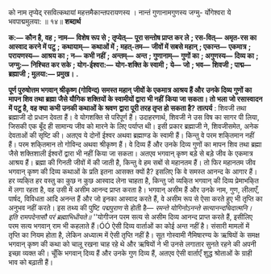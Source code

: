  

को नाम तृप्येद् रसवित्कथायां महत्तमैकान्तपरायणस्य । नान्तं गुणानामगुणस्य जग्मु- र्योगेश्वरा ये भवपाद्ममुलया: ॥ १४॥ **शब्दार्थ** 

**क:—** **कौन है, वह** **; नाम—** **विशेष रूप से** **; तृप्येत्—** **पूरा सन्तोष प्राप्त कर ले** **; रस-वित्—** **अमृत-रस का आस्वाद करने में पटु** **;** **कथायाम्—** **कथाओं में** **; महत्-तम—** **जीवों में सबसे महान्** **; एकान्त—** **एकमात्र** **; परायणस्य—** **आश्रय का** **; न—** **कभी नहीं** **;** **अन्तम्—** **अन्त** **; गुणानाम्—** **गुणों का** **; अगुणस्य—** **दिव्य का** **; जग्मु:—** **निश्चित कर सके** **; योग-ईश्वरा:—** **योग-शक्ति के स्वामी** **;** **ये—** **जो** **; भव—** **शिवजी** **; पाद्म—** **ब्रह्माजी** **; मुलया:—** **प्रमुख।** **.** 

**पूर्ण पुरुषोत्तम भगवान् श्रीकृष्ण (गोविन्द) समस्त महान् जीवों के एकमात्र आश्रय हैं और** **उनके दिव्य गुणों का मापन शिव तथा ब्रह्मा जैसे यौगिक शक्तियों के स्वामीयों द्वारा भी नहीं** **किया जा सकता। तो भला जो रसास्वादन में पटु है, वह क्या कभी उनकी कथाओं के श्रवण** **द्वारा पूरी तरह तृप्त हो सकता है?** **तात्पर्य** : शिवजी तथा ब्रह्माजी दो प्रधान देवता हैं। वे योगशक्ति से परिपूर्ण हैं। उदाहरणार्थ, शिवजी ने उस विष का सागर पी लिया, जिसकी एक बूँद ही सामान्य जीव को मारने के लिए पर्याप्त थी। इसी प्रकार ब्रह्माजी ने, शिवजीसमेत, अनेक देवताओं की सृष्टि की। अतएव ये दोनों ईश्वर अथवा ब्रह्माण्ड के स्वामी हैं। किन्तु वे परम शकि्तमान नहीं हैं। परम शकि्तमान तो गोविन्द अथवा श्रीकृष्ण हैं। वे दिव्य हैं और उनके दिव्य गुणों का मापन शिव तथा ब्रह्मा जैसे शक्तिशाली ईश्वरों द्वारा भी नहीं किया जा सकता। अतएव भगवान् कृष्ण बड़े से बड़े जीव के एकमात्र आश्रय हैं। ब्रह्मा की गिनती जीवों में की जाती है, किन्तु वे हम सबों से महानतम हैं। तो फिर महानतम जीव भगवान् कृष्ण की दिव्य कथाओं के प्रति इतना आसक्त क्यों है? इसलिए कि वे समस्त आनन्द के आगार हैं। हर व्यकि्त हर वस्तु का कुछ न कुछ आस्वाद लेना चाहता है, किन्तु जो व्यकि्त भगवान् की दिव्य प्रेमाभकि्त में लगा रहता है, वह उसी में असीम आनन्द प्राप्त करता है। भगवान् असीम हैं और उनके नाम, गुण, लीलाएँ, पार्षद, विविधता आदि अनन्त हैं और जो इनका आस्वाद करते हैं, वे असीम रूप से ऐसा करते हुए भी तृप्ति का अनुभव नहीं करते। इस तथ्य की पुष्टि *पद्मपुराण* से होती है— *रमन्ते योगिनोऽनन्ते सत्यानन्दचिदात्मनि।* *इति रामपदेनासौ परं ब्रह्माभिधीयते॥* ''योगीजन परम सत्य से असीम दिव्य आनन्द प्राप्त करते हैं, इसीलिए परम सत्य भगवान् राम भी कहलाते हैं।ÓÓ ऐसी दिव्य वार्ताओं का कोई अन्त नहीं है। संसारी मामलों में तृप्ति का नियम होता है, लेकिन अध्यात्म में ऐसी तृप्ति नहीं है। सूत गोस्वामी नैमिषारण्य के ऋषियों के समक्ष भगवान् कृष्ण की कथा को चालू रखना चाह रहे थे और ऋषियों ने भी उनसे लगातार सुनते रहने की अपनी इच्छा व्यक्त की। चूँकि भगवान् दिव्य हैं और उनके गुण दिव्य हैं, अतएव ऐसी वार्ताएँ शुद्ध श्रोताओं के ग्राही भाव को बढ़ाती हैं। 